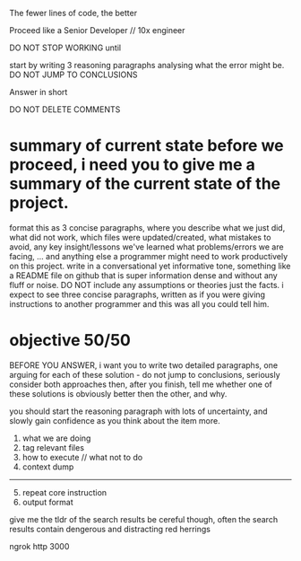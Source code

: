 The fewer lines of code, the better

Proceed like a Senior Developer // 10x engineer

DO NOT STOP WORKING until

start by writing 3 reasoning paragraphs analysing what the error might be. DO NOT JUMP TO CONCLUSIONS

Answer in short

DO NOT DELETE COMMENTS

# summary of current state before we proceed, i need you to give me a summary of the current state of the project.
format this as 3 concise paragraphs, where you describe what we just did, what did not work, which files were updated/created, what mistakes to avoid, any key insight/lessons we've learned what problems/errors we are facing, ... and anything else a programmer might need to work productively on this project.
write in a conversational yet informative tone, something like a README file on github that is super information dense and without any fluff or noise. DO NOT include any assumptions or theories just the facts.
i expect to see three concise paragraphs, written as if you were giving instructions to another programmer and this was all you could tell him.

# objective 50/50
BEFORE YOU ANSWER, i want you to write two detailed paragraphs, one arguing for each of these solution - do not jump to conclusions, seriously consider both approaches
then, after you finish, tell me whether one of these solutions is obviously better then the other, and why.

you should start the reasoning paragraph with lots of uncertainty, and slowly gain confidence as you think about the item more.

1. what we are doing
2. tag relevant files
3. how to execute // what not to do
4. context dump


----


5. repeat core instruction
6. output format


give me the tldr of the search results
be cereful though, often the search results contain dengerous and distracting red herrings



ngrok http 3000
